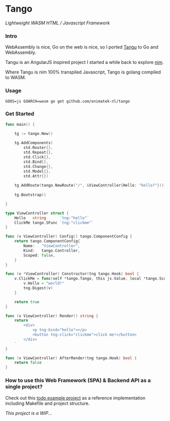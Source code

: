 # Tango
_Lightweight WASM HTML / Javascript Framework_

### Intro

WebAssembly is nice, Go on the web is nice, so I ported [Tangu](https://github.com/enimatek-nl/tangu/) to Go and
WebAssembly.

Tangu is an AngularJS inspired project I started a while back to explore [nim](https://nim-lang.org).

Where Tangu is nim 100% transpiled Javascript, Tango is golang compiled to WASM.

### Usage

`GOOS=js GOARCH=wasm go get github.com/enimatek-nl/tango`

### Get Started

```go
func main() {

    tg := tango.New()
    
    tg.AddComponents(
        std.Router{},
        std.Repeat{},
        std.Click{},
        std.Bind{},
        std.Change{},
        std.Model{},
        std.Attr{})
    
    tg.AddRoute(tango.NewRoute("/", &ViewController{Hello: "hello?"}))
    
    tg.Bootstrap()

}
```

```go
type ViewController struct {
	Hello   string      `tng:"hello"`
	ClickMe tango.SFunc `tng:"clickme"`
}

func (v ViewController) Config() tango.ComponentConfig {
    return tango.ComponentConfig{
        Name:   "ViewController",
        Kind:   tango.Controller,
        Scoped: false,
    }
}

func (v *ViewController) Constructor(tng tango.Hook) bool {
    v.ClickMe = func(self *tango.Tango, this js.Value, local *tango.Scope) {
        v.Hello = "world!"
        tng.Digest(v)
    }

    return true
}

func (v ViewController) Render() string {
    return `
        <div>
            <p tng-bind="hello"></p>
            <button tng-click="clickme">click me!</button>
        </div>
    `
}

func (v ViewController) AfterRender(tng tango.Hook) bool {
	return false
}
```

### How to use this Web Framework (SPA) & Backend API as a single project?
Check out this [todo example project](https://github.com/enimatek-nl/tango-example) as a reference implementation including Makefile and project structure.

_This project is a WIP..._
